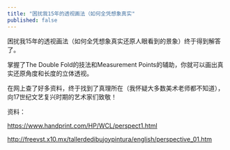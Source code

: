 ```yaml
---
title: "困扰我15年的透视画法（如何全凭想象真实"
published: false
---
```

困扰我15年的透视画法（如何全凭想象真实还原人眼看到的景象）终于得到解答了。

掌握了The Double Fold的技法和Measurement Points的辅助，你就可以画出真实还原角度和长度的立体透视。

在网上查了好多资料，终于找到了真理所在（我怀疑大多数美术老师都不知道），向17世纪文艺复兴时期的艺术家们致敬！

资料：

https://www.handprint.com/HP/WCL/perspect1.html

http://freevst.x10.mx/tallerdedibujoypintura/english/perspective_01.htm